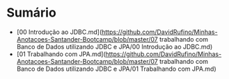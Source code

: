 # Sumário

- [00 Introdução ao JDBC.md](https://github.com/DavidRufino/Minhas-Anotacoes-Santander-Bootcamp/blob/master/07 trabalhando com Banco de Dados utilizando JDBC e JPA/00 Introdução ao JDBC.md)
- [01 Trabalhando com JPA.md](https://github.com/DavidRufino/Minhas-Anotacoes-Santander-Bootcamp/blob/master/07 trabalhando com Banco de Dados utilizando JDBC e JPA/01 Trabalhando com JPA.md)

